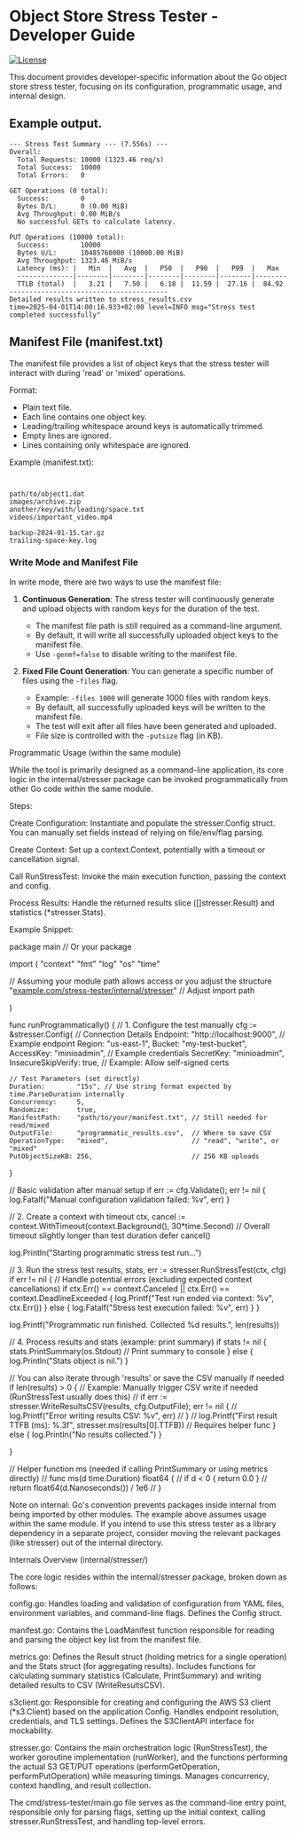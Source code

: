 # Object Store Stress Tester - Developer Guide

[![License](https://img.shields.io/badge/License-BSD_2--Clause-orange.svg)](https://opensource.org/licenses/BSD-2-Clause)

This document provides developer-specific information about the Go object store stress tester, focusing on its
configuration, programmatic usage, and internal design.

## Example output.

```text
--- Stress Test Summary --- (7.556s) ---
Overall:
  Total Requests: 10000 (1323.46 req/s)
  Total Success:  10000
  Total Errors:   0

GET Operations (0 total):
  Success:        0
  Bytes D/L:      0 (0.00 MiB)
  Avg Throughput: 0.00 MiB/s
  No successful GETs to calculate latency.

PUT Operations (10000 total):
  Success:        10000
  Bytes U/L:      10485760000 (10000.00 MiB)
  Avg Throughput: 1323.46 MiB/s
  Latency (ms): |   Min  |   Avg  |   P50  |   P90  |   P99  |   Max
  --------------|--------|--------|--------|--------|--------|--------
  TTLB (total)  |   3.21 |   7.50 |   6.18 |  11.59 |  27.16 |  84.92
----------------------------------------
Detailed results written to stress_results.csv
time=2025-04-01T14:00:16.933+02:00 level=INFO msg="Stress test completed successfully"
```

## Manifest File (manifest.txt)

The manifest file provides a list of object keys that the stress tester will interact with during 'read' or 'mixed'
operations.

Format:
* Plain text file.
* Each line contains one object key.
* Leading/trailing whitespace around keys is automatically trimmed.
* Empty lines are ignored.
* Lines containing only whitespace are ignored.


Example (manifest.txt):
```text


path/to/object1.dat
images/archive.zip
another/key/with/leading/space.txt
videos/important_video.mp4

backup-2024-01-15.tar.gz
trailing-space-key.log 
```

### Write Mode and Manifest File

In write mode, there are two ways to use the manifest file:

1. **Continuous Generation**: The stress tester will continuously generate and upload objects with random keys for the duration of the test.
   - The manifest file path is still required as a command-line argument.
   - By default, it will write all successfully uploaded object keys to the manifest file.
   - Use `-genmf=false` to disable writing to the manifest file.

2. **Fixed File Count Generation**: You can generate a specific number of files using the `-files` flag.
   - Example: `-files 1000` will generate 1000 files with random keys.
   - By default, all successfully uploaded keys will be written to the manifest file.
   - The test will exit after all files have been generated and uploaded.
   - File size is controlled with the `-putsize` flag (in KB).

Programmatic Usage (within the same module)

While the tool is primarily designed as a command-line application, its core logic in the internal/stresser package can
be invoked programmatically from other Go code within the same module.

Steps:

Create Configuration: Instantiate and populate the stresser.Config struct. You can manually set fields instead of
relying on file/env/flag parsing.

Create Context: Set up a context.Context, potentially with a timeout or cancellation signal.

Call RunStressTest: Invoke the main execution function, passing the context and config.

Process Results: Handle the returned results slice ([]stresser.Result) and statistics (*stresser.Stats).

Example Snippet:

package main // Or your package

import (
"context"
"fmt"
"log"
"os"
"time"

// Assuming your module path allows access or you adjust the structure
"[example.com/stress-tester/internal/stresser](https://www.google.com/search?q=https://example.com/stress-tester/internal/stresser)" //
Adjust import path

)

func runProgrammatically() {
// 1. Configure the test manually
cfg := &stresser.Config{
// Connection Details
Endpoint:           "http://localhost:9000", // Example endpoint
Region:             "us-east-1",
Bucket:             "my-test-bucket",
AccessKey:          "minioadmin", // Example credentials
SecretKey:          "minioadmin",
InsecureSkipVerify: true, // Example: Allow self-signed certs

	// Test Parameters (set directly)
	Duration:        "15s", // Use string format expected by time.ParseDuration internally
	Concurrency:     5,
	Randomize:       true,
	ManifestPath:    "path/to/your/manifest.txt", // Still needed for read/mixed
	OutputFile:      "programmatic_results.csv",  // Where to save CSV
	OperationType:   "mixed",                     // "read", "write", or "mixed"
	PutObjectSizeKB: 256,                         // 256 KB uploads

}

// Basic validation after manual setup
if err := cfg.Validate(); err != nil {
log.Fatalf("Manual configuration validation failed: %v", err)
}

// 2. Create a context with timeout
ctx, cancel := context.WithTimeout(context.Background(), 30*time.Second) // Overall timeout slightly longer than test
duration
defer cancel()

log.Println("Starting programmatic stress test run...")

// 3. Run the stress test
results, stats, err := stresser.RunStressTest(ctx, cfg)
if err != nil {
// Handle potential errors (excluding expected context cancellations)
if ctx.Err() == context.Canceled || ctx.Err() == context.DeadlineExceeded {
log.Printf("Test run ended via context: %v", ctx.Err())
} else {
log.Fatalf("Stress test execution failed: %v", err)
}
}

log.Printf("Programmatic run finished. Collected %d results.", len(results))

// 4. Process results and stats (example: print summary)
if stats != nil {
stats.PrintSummary(os.Stdout) // Print summary to console
} else {
log.Println("Stats object is nil.")
}

// You can also iterate through 'results' or save the CSV manually if needed
if len(results) > 0 {
// Example: Manually trigger CSV write if needed (RunStressTest usually does this)
// if err := stresser.WriteResultsCSV(results, cfg.OutputFile); err != nil {
// log.Printf("Error writing results CSV: %v", err)
// }
// log.Printf("First result TTFB (ms): %.3f", stresser.ms(results[0].TTFB)) // Requires helper func
} else {
log.Println("No results collected.")
}

}

// Helper function ms (needed if calling PrintSummary or using metrics directly)
// func ms(d time.Duration) float64 {
// if d < 0 { return 0.0 }
// return float64(d.Nanoseconds()) / 1e6
// }

Note on internal: Go's convention prevents packages inside internal from being imported by other modules. The example
above assumes usage within the same module. If you intend to use this stress tester as a library dependency in a
separate project, consider moving the relevant packages (like stresser) out of the internal directory.

Internals Overview (internal/stresser/)

The core logic resides within the internal/stresser package, broken down as follows:

config.go: Handles loading and validation of configuration from YAML files, environment variables, and command-line
flags. Defines the Config struct.

manifest.go: Contains the LoadManifest function responsible for reading and parsing the object key list from the
manifest file.

metrics.go: Defines the Result struct (holding metrics for a single operation) and the Stats struct (for aggregating
results). Includes functions for calculating summary statistics (Calculate, PrintSummary) and writing detailed results
to CSV (WriteResultsCSV).

s3client.go: Responsible for creating and configuring the AWS S3 client (*s3.Client) based on the application Config.
Handles endpoint resolution, credentials, and TLS settings. Defines the S3ClientAPI interface for mockability.

stresser.go: Contains the main orchestration logic (RunStressTest), the worker goroutine implementation (runWorker), and
the functions performing the actual S3 GET/PUT operations (performGetOperation, performPutOperation) while measuring
timings. Manages concurrency, context handling, and result collection.

The cmd/stress-tester/main.go file serves as the command-line entry point, responsible only for parsing flags, setting
up the initial context, calling stresser.RunStressTest, and handling top-level errors.